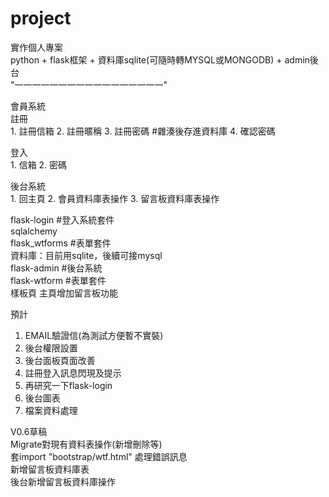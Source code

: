 # project

實作個人專案  
python + flask框架 + 資料庫sqlite(可隨時轉MYSQL或MONGODB) + admin後台  
"一一一一一一一一一一一一一一一一一"

會員系統  
註冊  
    1. 註冊信箱
    2. 註冊暱稱
    3. 註冊密碼 #雜湊後存進資料庫
    4. 確認密碼
  
登入  
    1. 信箱
    2. 密碼
  
後台系統  
    1. 回主頁
    2. 會員資料庫表操作
    3. 留言板資料庫表操作

flask-login #登入系統套件  
sqlalchemy  
flask_wtforms #表單套件  
資料庫：目前用sqlite，後續可接mysql  
flask-admin #後台系統  
flask-wtform #表單套件  
樣板頁
主頁增加留言板功能


預計
1. EMAIL驗證信(為測試方便暫不實裝)
2. 後台權限設置
3. 後台面板頁面改善
4. 註冊登入訊息閃現及提示
5. 再研究一下flask-login
7. 後台圖表
8. 檔案資料處理

  
V0.6草稿  
Migrate對現有資料表操作(新增刪除等)  
套import "bootstrap/wtf.html" 處理錯誤訊息  
新增留言板資料庫表  
後台新增留言板資料庫操作  